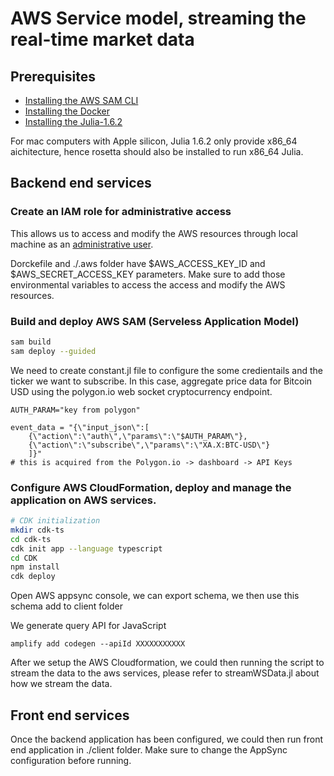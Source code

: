 # AWS Service model, streaming the real-time market data

## Prerequisites
* [Installing the AWS SAM CLI](https://docs.aws.amazon.com/serverless-application-model/latest/developerguide/install-sam-cli.html)
* [Installing the Docker](https://www.docker.com/)
* [Installing the Julia-1.6.2](https://julialang.org/downloads/oldreleases/)

For mac computers with Apple silicon, Julia 1.6.2 only provide x86_64 aichitecture, hence rosetta should also be installed to run x86_64 Julia.

## Backend end services 
### Create an IAM role for administrative access
This allows us to access and modify the AWS resources through local machine as an [administrative user](https://docs.aws.amazon.com/streams/latest/dev/setting-up.html).

Dorckefile and ./.aws folder have $AWS_ACCESS_KEY_ID and $AWS_SECRET_ACCESS_KEY parameters. Make sure to add those environmental variables to access the access and modify the AWS resources.

### Build and deploy AWS SAM (Serveless Application Model)
```bash
sam build
sam deploy --guided
```


We need to create constant.jl file to configure the some credientails and the ticker we want to subscribe. In this case, aggregate price data for Bitcoin USD using the polygon.io web socket cryptocurrency endpoint.
```
AUTH_PARAM="key from polygon"

event_data = "{\"input_json\":[
    {\"action\":\"auth\",\"params\":\"$AUTH_PARAM\"},
    {\"action\":\"subscribe\",\"params\":\"XA.X:BTC-USD\"}
    ]}"
# this is acquired from the Polygon.io -> dashboard -> API Keys
```

### Configure AWS CloudFormation, deploy and manage the application on AWS services.
```bash
# CDK initialization
mkdir cdk-ts
cd cdk-ts
cdk init app --language typescript
cd CDK
npm install
cdk deploy
```

Open AWS appsync console, we can export schema, we then use this schema add to client folder

We generate query API for JavaScript
```
amplify add codegen --apiId XXXXXXXXXXX
```

After we setup the AWS Cloudformation, we could then running the script to stream the data to the aws services, please refer to streamWSData.jl about how we stream the data.

## Front end services

Once the backend application has been configured, we could then run front end application in ./client folder.
Make sure to change the AppSync configuration before running.